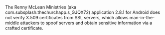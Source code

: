 The Renny McLean Ministries (aka com.subsplash.thechurchapp.s_GJQX72) application 2.8.1 for Android does not verify X.509 certificates from SSL servers, which allows man-in-the-middle attackers to spoof servers and obtain sensitive information via a crafted certificate.